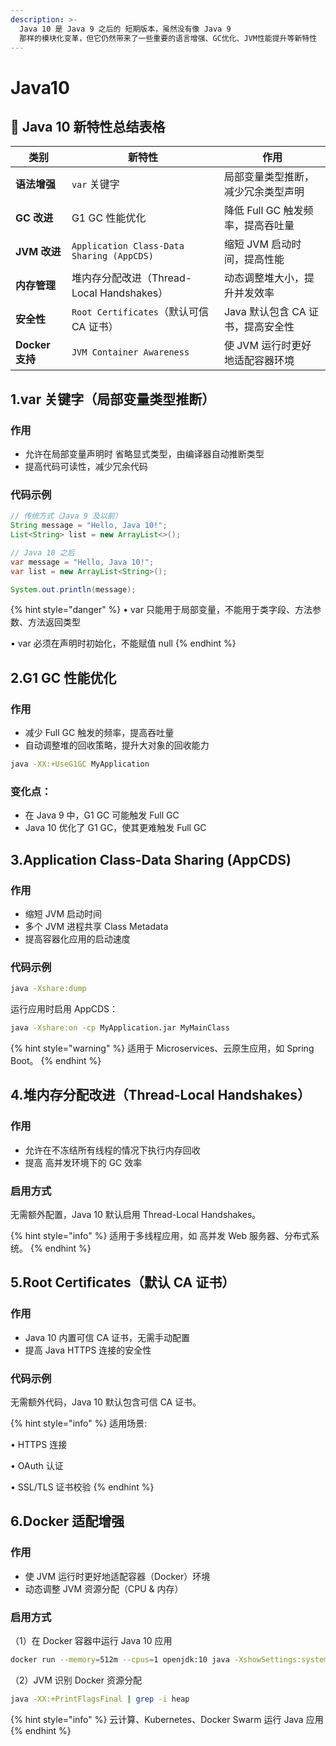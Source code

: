 ```yaml
---
description: >-
  Java 10 是 Java 9 之后的 短期版本，虽然没有像 Java 9
  那样的模块化变革，但它仍然带来了一些重要的语言增强、GC优化、JVM性能提升等新特性
---
```


# Java10

## 📌 Java 10 新特性总结表格

| **类别**        | **新特性**                                   | **作用**                |
| ------------- | ----------------------------------------- | --------------------- |
| **语法增强**      | `var` 关键字                                 | 局部变量类型推断，减少冗余类型声明     |
| **GC 改进**     | G1 GC 性能优化                                | 降低 Full GC 触发频率，提高吞吐量 |
| **JVM 改进**    | `Application Class-Data Sharing (AppCDS)` | 缩短 JVM 启动时间，提高性能      |
| **内存管理**      | 堆内存分配改进（Thread-Local Handshakes）          | 动态调整堆大小，提升并发效率        |
| **安全性**       | `Root Certificates`（默认可信 CA 证书）           | Java 默认包含 CA 证书，提高安全性 |
| **Docker 支持** | `JVM Container Awareness`                 | 使 JVM 运行时更好地适配容器环境    |

## 1.var 关键字（局部变量类型推断）

### 作用

* 允许在局部变量声明时 省略显式类型，由编译器自动推断类型
* 提高代码可读性，减少冗余代码

### 代码示例

```java
// 传统方式（Java 9 及以前）
String message = "Hello, Java 10!";
List<String> list = new ArrayList<>();

// Java 10 之后
var message = "Hello, Java 10!";
var list = new ArrayList<String>();

System.out.println(message);
```

{% hint style="danger" %}
• var 只能用于局部变量，不能用于类字段、方法参数、方法返回类型

• var 必须在声明时初始化，不能赋值 null
{% endhint %}

## 2.G1 GC 性能优化

### 作用

* 减少 Full GC 触发的频率，提高吞吐量
* 自动调整堆的回收策略，提升大对象的回收能力

```sh
java -XX:+UseG1GC MyApplication
```

### 变化点：

* 在 Java 9 中，G1 GC 可能触发 Full GC
* Java 10 优化了 G1 GC，使其更难触发 Full GC

## 3.Application Class-Data Sharing (AppCDS)

### 作用

* 缩短 JVM 启动时间
* 多个 JVM 进程共享 Class Metadata
* 提高容器化应用的启动速度

### 代码示例

```sh
java -Xshare:dump
```

运行应用时启用 AppCDS：

```sh
java -Xshare:on -cp MyApplication.jar MyMainClass
```

{% hint style="warning" %}
适用于 Microservices、云原生应用，如 Spring Boot。
{% endhint %}

## 4.堆内存分配改进（Thread-Local Handshakes）

### 作用

* 允许在不冻结所有线程的情况下执行内存回收
* 提高 高并发环境下的 GC 效率

### 启用方式

无需额外配置，Java 10 默认启用 Thread-Local Handshakes。

{% hint style="info" %}
适用于多线程应用，如 高并发 Web 服务器、分布式系统。
{% endhint %}

## 5.Root Certificates（默认 CA 证书）

### 作用

* Java 10 内置可信 CA 证书，无需手动配置
* 提高 Java HTTPS 连接的安全性

### 代码示例

无需额外代码，Java 10 默认包含可信 CA 证书。

{% hint style="info" %}
适用场景:

• HTTPS 连接

• OAuth 认证

• SSL/TLS 证书校验
{% endhint %}

## 6.Docker 适配增强

### 作用

* 使 JVM 运行时更好地适配容器（Docker）环境
* 动态调整 JVM 资源分配（CPU & 内存）

### 启用方式

（1）在 Docker 容器中运行 Java 10 应用

```sh
docker run --memory=512m --cpus=1 openjdk:10 java -XshowSettings:system -version
```

（2）JVM 识别 Docker 资源分配

```sh
java -XX:+PrintFlagsFinal | grep -i heap
```

{% hint style="info" %}
云计算、Kubernetes、Docker Swarm 运行 Java 应用
{% endhint %}







